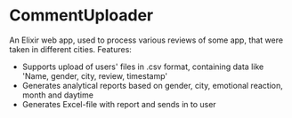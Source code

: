 # CommentUploader

An Elixir web app, used to process various reviews of some app, that were taken in different cities. Features:

  * Supports upload of users' files in .csv format, containing data like 'Name, gender, city, review, timestamp'
  * Generates analytical reports based on gender, city, emotional reaction, month and daytime
  * Generates Excel-file with report and sends in to user